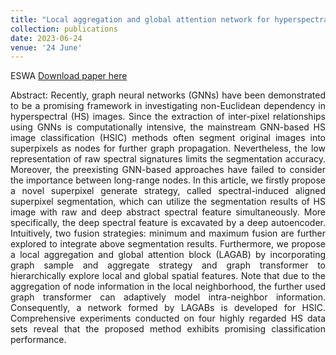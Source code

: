 ```yaml
---
title: "Local aggregation and global attention network for hyperspectral image classification with spectral-induced aligned superpixel segmentation"
collection: publications
date: 2023-06-24
venue: '24 June'
---
```

ESWA
[Download paper here](https://www.sciencedirect.com/science/article/pii/S0957417423013301?via%3Dihub)

<div style="text-align: justify;">
Abstract: Recently, graph neural networks (GNNs) have been demonstrated to be a promising framework in investigating non-Euclidean dependency in hyperspectral (HS) images. Since the extraction of inter-pixel relationships using GNNs is computationally intensive, the mainstream GNN-based HS image classification (HSIC) methods often segment original images into superpixels as nodes for further graph propagation. Nevertheless, the low representation of raw spectral signatures limits the segmentation accuracy. Moreover, the preexisting GNN-based approaches have failed to consider the importance between long-range nodes. In this article, we firstly propose a novel superpixel generate strategy, called spectral-induced aligned superpixel segmentation, which can utilize the segmentation results of HS image with raw and deep abstract spectral feature simultaneously. More specifically, the deep spectral feature is excavated by a deep autoencoder. Intuitively, two fusion strategies: minimum and maximum fusion are further explored to integrate above segmentation results. Furthermore, we propose a local aggregation and global attention block (LAGAB) by incorporating graph sample and aggregate strategy and graph transformer to hierarchically explore local and global spatial features. Note that due to the aggregation of node information in the local neighborhood, the further used graph transformer can adaptively model intra-neighbor information. Consequently, a network formed by LAGABs is developed for HSIC. Comprehensive experiments conducted on four highly regarded HS data sets reveal that the proposed method exhibits promising classification performance.
</div>
